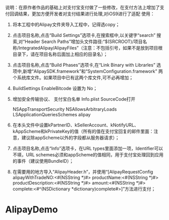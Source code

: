 说明：在原作者作品的基础上对支付宝支付做了一些修改，在支付方法上增加了支付回调结果，更加方便开发者对支付结果进行处理,对iOS9进行了适配
使用：
   1. 将本工程中的Alipay文件夹导入工程中，记得选copy；
   2. 点击项目名称,点击“Build Settings”选项卡,在搜索框中,以关键字“search” 搜索,对“Header Search Paths”增加头文件路径:“$(SRCROOT)/项目名称/IntegratedAlipay/AlipayFiles”（注意：不包括引号，如果不是放到项目根目录下，请在项目名称后面加上相应的目录名）；
   3. 点击项目名称,点击“Build Phases”选项卡,在“Link Binary with Librarles” 选项中,新增“AlipaySDK.framework”和“SystemConfiguration.framework” 两个系统库文件。如果项目中已有这两个库文件,可不必再增加；
   4. BuildSettings  EnableBitcode 设置为 No；
   5. 增加安全传输协议、 支付宝白名单 Info.plist  SourceCode打开 
 
        <key>NSAppTransportSecurity</key>
        <dict>
            <key>NSAllowsArbitraryLoads</key>
            <true/>
        </dict>
         <key>LSApplicationQueriesSchemes</key>
        <array>
           <string>alipay</string>
        </array>


   7. 在本头文件中设置kPartnerID、kSellerAccount、kNotifyURL、kAppScheme和kPrivateKey的值（所有的值在支付宝回复的邮件里面：注意，建议除appScheme以外的字段都从服务器请求）；
   8. 点击项目名称,点击“Info”选项卡，在URL types里面添加一项，Identifier可以不填，URL schemes必须和appScheme的值相同，用于支付宝处理回到应用的事件（建议使用BundleID）；
   9. 在需要用的地方导入“AlipayHeader.h”，并使用“[AlipayRequestConfig alipayWithTradeNO:<#(NSString *)#> productName:<#(NSString *)#> productDescription:<#(NSString *)#> amount:<#(NSString *)#> complete:<#^(NSDictionary *dictionary)complete#>]”方法进行支付；

# AlipayDemo
